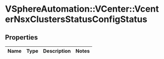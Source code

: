 # VSphereAutomation::VCenter::VcenterNsxClustersStatusConfigStatus

## Properties
Name | Type | Description | Notes
------------ | ------------- | ------------- | -------------


